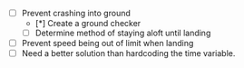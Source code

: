 - [ ] Prevent crashing into ground
    - [*] Create a ground checker
    - [ ] Determine method of staying aloft until landing
- [ ] Prevent speed being out of limit when landing
- [ ] Need a better solution than hardcoding the time variable. 